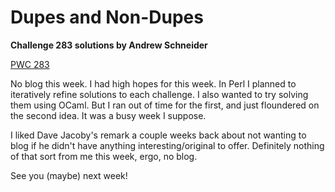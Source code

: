 # Dupes and Non-Dupes

**Challenge 283 solutions by Andrew Schneider**

[PWC 283](https://theweeklychallenge.org/blog/perl-weekly-challenge-283/)

No blog this week. I had high hopes for this week. In Perl I planned to iteratively refine solutions to each challenge. I also wanted to try solving them using OCaml. But I ran out of time for the first, and just floundered on the second idea. It was a busy week I suppose.

I liked Dave Jacoby's remark a couple weeks back about not wanting to blog if he didn't have anything interesting/original to offer. Definitely nothing of that sort from me this week, ergo, no blog.

See you (maybe) next week!
